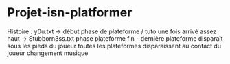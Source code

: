 # Projet-isn-platformer

Histoire :
y0u.txt -> début
phase de plateforme / tuto
une fois arrivé assez haut -> Stubborn3ss.txt
phase plateforme
fin - dernière plateforme disparaît sous les pieds du joueur
toutes les plateformes disparaissent au contact du joueur
changement musique